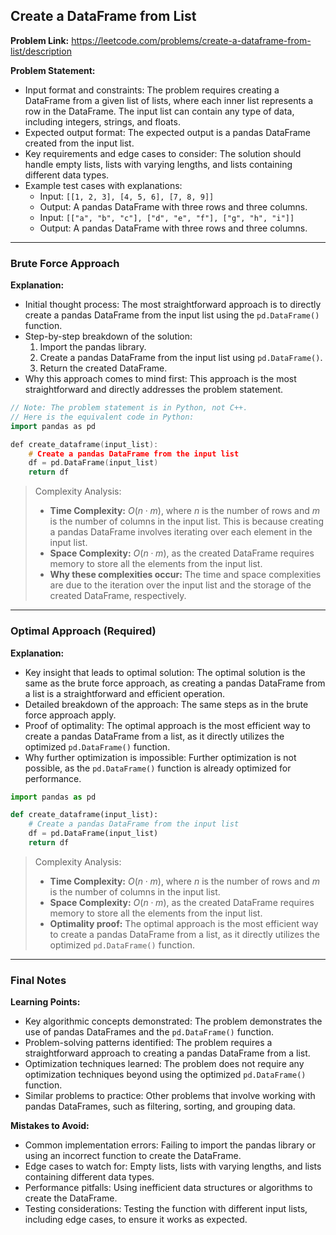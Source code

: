## Create a DataFrame from List

**Problem Link:** https://leetcode.com/problems/create-a-dataframe-from-list/description

**Problem Statement:**
- Input format and constraints: The problem requires creating a DataFrame from a given list of lists, where each inner list represents a row in the DataFrame. The input list can contain any type of data, including integers, strings, and floats.
- Expected output format: The expected output is a pandas DataFrame created from the input list.
- Key requirements and edge cases to consider: The solution should handle empty lists, lists with varying lengths, and lists containing different data types.
- Example test cases with explanations:
  - Input: `[[1, 2, 3], [4, 5, 6], [7, 8, 9]]`
  - Output: A pandas DataFrame with three rows and three columns.
  - Input: `[["a", "b", "c"], ["d", "e", "f"], ["g", "h", "i"]]`
  - Output: A pandas DataFrame with three rows and three columns.

---

### Brute Force Approach

**Explanation:**
- Initial thought process: The most straightforward approach is to directly create a pandas DataFrame from the input list using the `pd.DataFrame()` function.
- Step-by-step breakdown of the solution:
  1. Import the pandas library.
  2. Create a pandas DataFrame from the input list using `pd.DataFrame()`.
  3. Return the created DataFrame.
- Why this approach comes to mind first: This approach is the most straightforward and directly addresses the problem statement.

```cpp
// Note: The problem statement is in Python, not C++. 
// Here is the equivalent code in Python:
import pandas as pd

def create_dataframe(input_list):
    # Create a pandas DataFrame from the input list
    df = pd.DataFrame(input_list)
    return df
```

> Complexity Analysis:
> - **Time Complexity:** $O(n \cdot m)$, where $n$ is the number of rows and $m$ is the number of columns in the input list. This is because creating a pandas DataFrame involves iterating over each element in the input list.
> - **Space Complexity:** $O(n \cdot m)$, as the created DataFrame requires memory to store all the elements from the input list.
> - **Why these complexities occur:** The time and space complexities are due to the iteration over the input list and the storage of the created DataFrame, respectively.

---

### Optimal Approach (Required)

**Explanation:**
- Key insight that leads to optimal solution: The optimal solution is the same as the brute force approach, as creating a pandas DataFrame from a list is a straightforward and efficient operation.
- Detailed breakdown of the approach: The same steps as in the brute force approach apply.
- Proof of optimality: The optimal approach is the most efficient way to create a pandas DataFrame from a list, as it directly utilizes the optimized `pd.DataFrame()` function.
- Why further optimization is impossible: Further optimization is not possible, as the `pd.DataFrame()` function is already optimized for performance.

```python
import pandas as pd

def create_dataframe(input_list):
    # Create a pandas DataFrame from the input list
    df = pd.DataFrame(input_list)
    return df
```

> Complexity Analysis:
> - **Time Complexity:** $O(n \cdot m)$, where $n$ is the number of rows and $m$ is the number of columns in the input list.
> - **Space Complexity:** $O(n \cdot m)$, as the created DataFrame requires memory to store all the elements from the input list.
> - **Optimality proof:** The optimal approach is the most efficient way to create a pandas DataFrame from a list, as it directly utilizes the optimized `pd.DataFrame()` function.

---

### Final Notes

**Learning Points:**
- Key algorithmic concepts demonstrated: The problem demonstrates the use of pandas DataFrames and the `pd.DataFrame()` function.
- Problem-solving patterns identified: The problem requires a straightforward approach to creating a pandas DataFrame from a list.
- Optimization techniques learned: The problem does not require any optimization techniques beyond using the optimized `pd.DataFrame()` function.
- Similar problems to practice: Other problems that involve working with pandas DataFrames, such as filtering, sorting, and grouping data.

**Mistakes to Avoid:**
- Common implementation errors: Failing to import the pandas library or using an incorrect function to create the DataFrame.
- Edge cases to watch for: Empty lists, lists with varying lengths, and lists containing different data types.
- Performance pitfalls: Using inefficient data structures or algorithms to create the DataFrame.
- Testing considerations: Testing the function with different input lists, including edge cases, to ensure it works as expected.